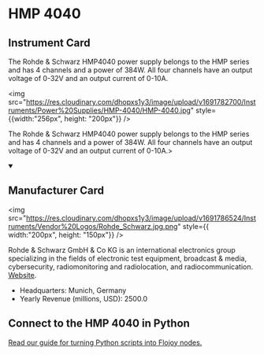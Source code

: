 
# HMP 4040

## Instrument Card

<div className="flex">

<div>

The Rohde & Schwarz HMP4040 power supply belongs to the HMP series and has 4 channels and a power of 384W. All four channels have an output voltage of 0-32V and an output current of 0-10A.

</div>

<img src="https://res.cloudinary.com/dhopxs1y3/image/upload/v1691782700/Instruments/Power%20Supplies/HMP-4040/HMP-4040.jpg" style={{width:"256px", height: "200px"}} />

</div>

The Rohde & Schwarz HMP4040 power supply belongs to the HMP series and has 4 channels and a power of 384W. All four channels have an output voltage of 0-32V and an output current of 0-10A.>

<details open>
<summary><h2>Manufacturer Card</h2></summary>

<img src="https://res.cloudinary.com/dhopxs1y3/image/upload/v1691786524/Instruments/Vendor%20Logos/Rohde_Schwarz.jpg.png" style={{ width:"200px", height: "150px"}} />

Rohde & Schwarz GmbH & Co KG is an international electronics group specializing in the fields of electronic test equipment, broadcast & media, cybersecurity, radiomonitoring and radiolocation, and radiocommunication. <a href="https://www.rohde-schwarz.com/ca/home_48230.html">Website</a>.

<ul>
  <li>Headquarters: Munich, Germany</li>
  <li>Yearly Revenue (millions, USD): 2500.0</li>
</ul>
</details>

## Connect to the HMP 4040 in Python

[Read our guide for turning Python scripts into Flojoy nodes.](https://docs.flojoy.ai/custom-nodes/creating-custom-node/)


